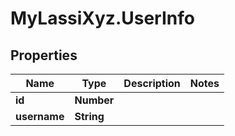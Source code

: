 # MyLassiXyz.UserInfo

## Properties

Name | Type | Description | Notes
------------ | ------------- | ------------- | -------------
**id** | **Number** |  | 
**username** | **String** |  | 


